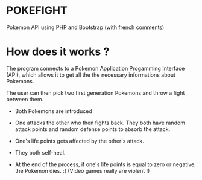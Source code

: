 # POKEFIGHT
Pokemon API using PHP and Bootstrap (with french comments)

# How does it works ?

The program connects to a Pokemon Application Progamming Interface (API), which allows it to get all the the necessary informations about Pokemons.

The user can then pick two first generation Pokemons and throw a fight between them.

- Both Pokemons are introduced

- One attacks the other who then fights back. They both have random attack points and random defense points to absorb the attack.

- One's life points gets affected by the other's attack.

- They both self-heal.

- At the end of the process, if one's life points is equal to zero or negative, the Pokemon dies. :( (Video games really are violent !)
